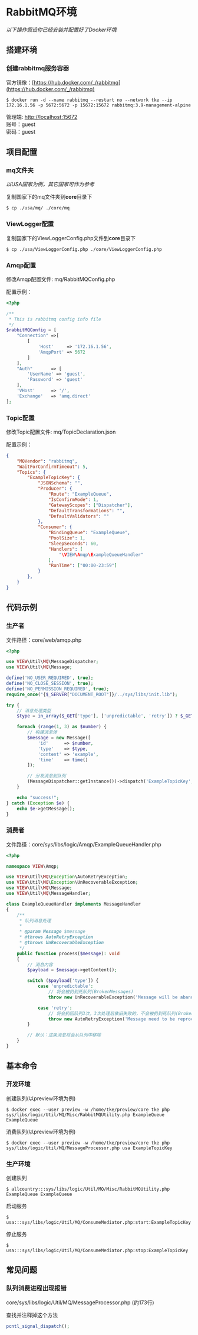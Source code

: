 #   RabbitMQ环境

*以下操作假设你已经安装并配置好了Docker环境*

##  搭建环境

###  创建rabbitmq服务容器

官方镜像：[https://hub.docker.com/_/rabbitmq](https://hub.docker.com/_/rabbitmq)

```shell
$ docker run -d --name rabbitmq --restart no --network tke --ip 172.16.1.56 -p 5672:5672 -p 15672:15672 rabbitmq:3.9-management-alpine
```

管理端: [http://localhost:15672](http://localhost:15672)    
账号：guest     
密码：guest

##  项目配置

###  mq文件夹

*以USA国家为例，其它国家可作为参考*

复制国家下的mq文件夹到**core**目录下

```shell
$ cp ./usa/mq/ ./core/mq
```

###  ViewLogger配置

复制国家下的ViewLoggerConfig.php文件到**core**目录下

```shell
$ cp ./usa/ViewLoggerConfig.php ./core/ViewLoggerConfig.php
```

###  Amqp配置

修改Amqp配置文件: mq/RabbitMQConfig.php

配置示例：

```php
<?php

/**
 * This is rabbitmq config info file
 */
$rabbitMQConfig = [
    "Connection" =>[
        [
            'Host'     => '172.16.1.56',
            'AmqpPort' => 5672
        ]
    ],
    "Auth"       => [
        'UserName' => 'guest',
        'Password' => 'guest'
    ],
    'VHost'      => '/',
    'Exchange'   => 'amq.direct'
];
```

###  Topic配置

修改Topic配置文件: mq/TopicDeclaration.json

配置示例：

```json
{
    "MQVendor": "rabbitmq",
    "WaitForConfirmTimeout": 5,
    "Topics": {
        "ExampleTopicKey": {
            "JSONSchema": "",
            "Producer": {
                "Route": "ExampleQueue",
                "IsConfirmMode": 1,
                "GatewayScopes": ["Dispatcher"],
                "DefaultTransformations": "",
                "DefaultValidators": ""
            },
            "Consumer": {
                "BindingQueue": "ExampleQueue",
                "PoolSize": 1,
                "SleepSeconds": 60,
                "Handlers": [
                    "\VIEW\Amqp\ExampleQueueHandler"
                ],
                "RunTime": ["00:00-23:59"]
            }
        },
    }
}
```

##  代码示例

###  生产者

文件路径：core/web/amqp.php

```php
<?php

use VIEW\Util\MQ\MessageDispatcher;
use VIEW\Util\MQ\Message;

define('NO_USER_REQUIRED', true);
define('NO_CLOSE_SESSION', true);
define('NO_PERMISSION_REQUIRED', true);
require_once("{$_SERVER["DOCUMENT_ROOT"]}/../sys/libs/init.lib");

try {
    // 消息处理类型
    $type = in_array($_GET['type'], ['unpredictable', 'retry']) ? $_GET['type'] : 'normal';

    foreach (range(1, 3) as $number) {
        // 构建消息体
        $message = new Message([
            'id'      => $number,
            'type'    => $type,
            'content' => 'example',
            'time'    => time()
        ]);

        // 分发消息到队列
        (MessageDispatcher::getInstance())->dispatch('ExampleTopicKey', $message);
    }

    echo "success!";
} catch (Exception $e) {
    echo $e->getMessage();
}
```

###  消费者

文件路径：core/sys/libs/logic/Amqp/ExampleQueueHandler.php

```php
<?php

namespace VIEW\Amqp;

use VIEW\Util\MQ\Exception\AutoRetryException;
use VIEW\Util\MQ\Exception\UnRecoverableException;
use VIEW\Util\MQ\Message;
use VIEW\Util\MQ\MessageHandler;

class ExampleQueueHandler implements MessageHandler
{
    /**
     * 队列消息处理
     *
     * @param Message $message
     * @throws AutoRetryException
     * @throws UnRecoverableException
     */
    public function process($message): void
    {
        // 消息内容
        $payload = $message->getContent();

        switch ($payload['type']) {
            case 'unpredictable':
                // 将会被扔到死队列(BrokenMessages)
                throw new UnRecoverableException('Message will be abandoned from the queue.');

            case 'retry':
                // 将会扔回队列3次，3次处理后依旧失败的，不会被扔到死队列(BrokenMessages)，而是直接从队列中移除
                throw new AutoRetryException('Message need to be reprocessed.', 3);
        }

        // 默认：这条消息将会从队列中移除
    }
}
```


##  基本命令

### 开发环境

创建队列(以preview环境为例)
```shell
$ docker exec --user preview -w /home/tke/preview/core tke php sys/libs/logic/Util/MQ/Misc/RabbitMQUtility.php ExampleQueue ExampleQueue
```
消费队列(以preview环境为例)
```shell
$ docker exec --user preview -w /home/tke/preview/core tke php sys/libs/logic/Util/MQ/MessageProcessor.php usa ExampleTopicKey
```

### 生产环境

创建队列
```shell
$ allcountry:::sys/libs/logic/Util/MQ/Misc/RabbitMQUtility.php ExampleQueue ExampleQueue
```

启动服务
```shell
$ usa:::sys/libs/logic/Util/MQ/ConsumeMediator.php:start:ExampleTopicKey
```

停止服务
```shell
$ usa:::sys/libs/logic/Util/MQ/ConsumeMediator.php:stop:ExampleTopicKey
```

##  常见问题


### 队列消费进程出现报错

core/sys/libs/logic/Util/MQ/MessageProcessor.php
(约173行)

查找并注释掉这个方法

```php
pcntl_signal_dispatch();
```